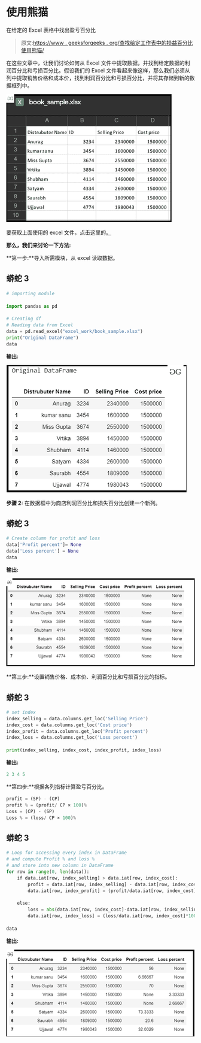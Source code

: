 # 使用熊猫

在给定的 Excel 表格中找出盈亏百分比

> 原文:[https://www . geeksforgeeks . org/查找给定工作表中的损益百分比使用熊猫/](https://www.geeksforgeeks.org/find-the-profit-and-loss-percent-in-the-given-excel-sheet-using-pandas/)

在这些文章中，让我们讨论如何从 Excel 文件中提取数据，并找到给定数据的利润百分比和亏损百分比。假设我们的 Excel 文件看起来像这样，那么我们必须从列中提取销售价格和成本价，找到利润百分比和亏损百分比，并将其存储到新的数据框列中。

![](img/2c4d35afcfd8ecb7c1e60cb2a0f7e7fa.png)

要获取上面使用的 excel 文件，点击这里的[。](https://drive.google.com/file/d/1HNlNTcOL9XY_amMMj4PuRT5D7oeHsZmG/view?usp=sharing)

**那么，我们来讨论一下方法:**

**第一步:**导入所需模块，从 excel 读取数据。

## 蟒蛇 3

```py
# importing module

import pandas as pd

# Creating df
# Reading data from Excel
data = pd.read_excel("excel_work/book_sample.xlsx")
print("Original DataFrame")
data
```

**输出:**

![](img/8c47d35ae91c6b6e9785d29ff139ff3d.png)

**步骤 2:** 在数据框中为商店利润百分比和损失百分比创建一个新列。

## 蟒蛇 3

```py
# Create column for profit and loss
data['Profit percent']= None
data['Loss percent'] = None
data
```

**输出:**

![](img/02e3cb5aeb26db0be0f2f51240609c2e.png)

**第三步:**设置销售价格、成本价、利润百分比和亏损百分比的指标。

## 蟒蛇 3

```py
# set index
index_selling = data.columns.get_loc('Selling Price')
index_cost = data.columns.get_loc('Cost price')
index_profit = data.columns.get_loc('Profit percent')
index_loss = data.columns.get_loc('Loss percent')

print(index_selling, index_cost, index_profit, index_loss)
```

**输出:**

```py
2 3 4 5

```

**第四步:**根据各列指标计算盈亏百分比。

```py
profit = (SP) - (CP)
profit % = (profit/ CP × 100)%
Loss = (CP) - (SP)
Loss % = (loss/ CP × 100)%
```

## 蟒蛇 3

```py
# Loop for accessing every index in DataFrame
# and compute Profit % and loss %
# and store into new column in DataFrame
for row in range(0, len(data)):
    if data.iat[row, index_selling] > data.iat[row, index_cost]:
        profit = data.iat[row, index_selling] - data.iat[row, index_cost]
        data.iat[row, index_profit] = (profit/data.iat[row, index_cost]*100)

    else:
        loss = abs(data.iat[row, index_cost]-data.iat[row, index_selling])
        data.iat[row, index_loss] = (loss/data.iat[row, index_cost]*100)

data
```

**输出:**

![](img/44b0d21305e8d4c6ec0fc0f96bd2f861.png)